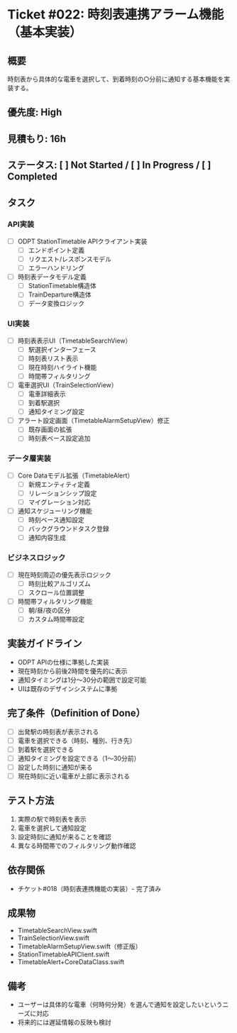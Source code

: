 # Ticket #022: 時刻表連携アラーム機能（基本実装）

## 概要
時刻表から具体的な電車を選択して、到着時刻の○分前に通知する基本機能を実装する。

## 優先度: High
## 見積もり: 16h
## ステータス: [ ] Not Started / [ ] In Progress / [ ] Completed

## タスク
### API実装
- [ ] ODPT StationTimetable APIクライアント実装
  - [ ] エンドポイント定義
  - [ ] リクエスト/レスポンスモデル
  - [ ] エラーハンドリング
- [ ] 時刻表データモデル定義
  - [ ] StationTimetable構造体
  - [ ] TrainDeparture構造体
  - [ ] データ変換ロジック

### UI実装
- [ ] 時刻表表示UI（TimetableSearchView）
  - [ ] 駅選択インターフェース
  - [ ] 時刻表リスト表示
  - [ ] 現在時刻ハイライト機能
  - [ ] 時間帯フィルタリング
- [ ] 電車選択UI（TrainSelectionView）
  - [ ] 電車詳細表示
  - [ ] 到着駅選択
  - [ ] 通知タイミング設定
- [ ] アラート設定画面（TimetableAlarmSetupView）修正
  - [ ] 既存画面の拡張
  - [ ] 時刻表ベース設定追加

### データ層実装
- [ ] Core Dataモデル拡張（TimetableAlert）
  - [ ] 新規エンティティ定義
  - [ ] リレーションシップ設定
  - [ ] マイグレーション対応
- [ ] 通知スケジューリング機能
  - [ ] 時刻ベース通知設定
  - [ ] バックグラウンドタスク登録
  - [ ] 通知内容生成

### ビジネスロジック
- [ ] 現在時刻周辺の優先表示ロジック
  - [ ] 時刻比較アルゴリズム
  - [ ] スクロール位置調整
- [ ] 時間帯フィルタリング機能
  - [ ] 朝/昼/夜の区分
  - [ ] カスタム時間帯設定

## 実装ガイドライン
- ODPT APIの仕様に準拠した実装
- 現在時刻から前後2時間を優先的に表示
- 通知タイミングは1分〜30分の範囲で設定可能
- UIは既存のデザインシステムに準拠

## 完了条件（Definition of Done）
- [ ] 出発駅の時刻表が表示される
- [ ] 電車を選択できる（時刻、種別、行き先）
- [ ] 到着駅を選択できる
- [ ] 通知タイミングを設定できる（1〜30分前）
- [ ] 設定した時刻に通知が来る
- [ ] 現在時刻に近い電車が上部に表示される

## テスト方法
1. 実際の駅で時刻表を表示
2. 電車を選択して通知設定
3. 設定時刻に通知が来ることを確認
4. 異なる時間帯でのフィルタリング動作確認

## 依存関係
- チケット#018（時刻表連携機能の実装）- 完了済み

## 成果物
- TimetableSearchView.swift
- TrainSelectionView.swift
- TimetableAlarmSetupView.swift（修正版）
- StationTimetableAPIClient.swift
- TimetableAlert+CoreDataClass.swift

## 備考
- ユーザーは具体的な電車（何時何分発）を選んで通知を設定したいというニーズに対応
- 将来的には遅延情報の反映も検討